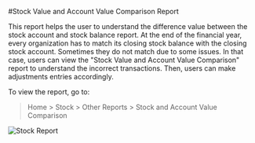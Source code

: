<!-- add-breadcrumbs -->
#Stock Value and Account Value Comparison Report

This report helps the user to understand the difference value between the stock account and stock balance report. At the end of the financial year, every organization has to match its closing stock balance with the closing stock account. Sometimes they do not match due to some issues. In that case, users can view the "Stock Value and Account Value Comparison" report to understand the incorrect transactions. Then, users can make adjustments entries accordingly.

To view the report, go to:

> Home > Stock > Other Reports > Stock and Account Value Comparison

<img class="screenshot" alt="Stock Report" src="{{docs_base_url}}/assets/img/stock/stock-value-account-value-comparison.png">
